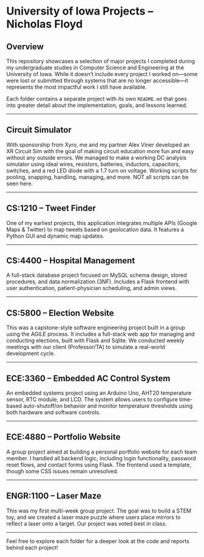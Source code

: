 # University of Iowa Projects – Nicholas Floyd

## Overview

This repository showcases a selection of major projects I completed during my undergraduate studies in Computer Science and Engineering at the University of Iowa. While it doesn’t include every project I worked on—some were lost or submitted through systems that are no longer accessible—it represents the most impactful work I still have available.

Each folder contains a separate project with its own `README.md` that goes into greater detail about the implementation, goals, and lessons learned.

---
## Circuit Simulator

With sponsorship from Xyro, me and my partner Alex Viner developed an XR Circuit Sim with the goal of making circuit education more fun and easy without any outside errors. We managed to make a working DC analysis simulator using ideal wires, resistors, batteries, inductors, capacitors, switches, and a red LED diode with a 1.7 turn on voltage. Working scripts for pooling, snapping, handling, managing, and more. NOT all scripts can be seen here. 

---
## CS:1210 – Tweet Finder

One of my earliest projects, this application integrates multiple APIs (Google Maps & Twitter) to map tweets based on geolocation data. It features a Python GUI and dynamic map updates.

---

## CS:4400 – Hospital Management

A full-stack database project focused on MySQL schema design, stored procedures, and data normalization (3NF). Includes a Flask frontend with user authentication, patient-physician scheduling, and admin views.

---

## CS:5800 – Election Website

This was a capstone-style software engineering project built in a group using the AGILE process. It includes a full-stack web app for managing and conducting elections, built with Flask and Sqlite. We conducted weekly meetings with our client (Professor/TA) to simulate a real-world development cycle.

---

## ECE:3360 – Embedded AC Control System

An embedded systems project using an Arduino Uno, AHT20 temperature sensor, RTC module, and LCD. The system allows users to configure time-based auto-shutoff/on behavior and monitor temperature thresholds using both hardware and software controls.

---

## ECE:4880 – Portfolio Website

A group project aimed at building a personal portfolio website for each team member. I handled all backend logic, including login functionality, password reset flows, and contact forms using Flask. The frontend used a template, though some CSS issues remain unresolved.

---

## ENGR:1100 – Laser Maze

This was my first multi-week group project. The goal was to build a STEM toy, and we created a laser maze puzzle where users place mirrors to reflect a laser onto a target. Our project was voted best in class.

---

Feel free to explore each folder for a deeper look at the code and reports behind each project!
